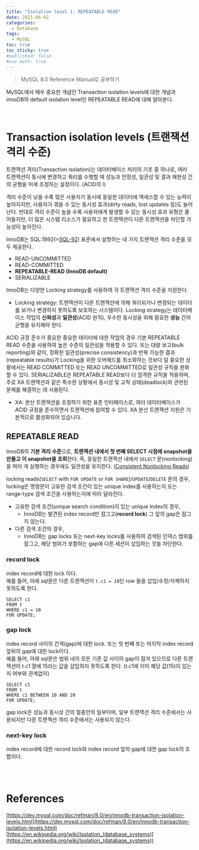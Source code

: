 ```yaml
---
title: "Isolation level 1: REPEATABLE READ"
date: 2021-06-02
categories:
  - Database
tags:
  - MySQL
toc: true
toc_sticky: true
#published: false
#use_math: true
---
```

> MySQL 8.0 Reference Manual로 공부하기

MySQL에서 매우 중요한 개념인 Transaction isolation levels에 대한 개념과 
innoDB의 default isolation level인 REPEATABLE READ에 대해 알아본다.

<br>

# Transaction isolation levels (트랜잭션 격리 수준)

트랜잭션 격리(Transaction isolation)는 데이터베이스 처리의 기초 중 하나로,
여러 트랜잭션이 동시에 변경하고 쿼리를 수행할 때 성능과 안정성, 일관성 및 결과 재현성 간의 균형을 미세 조정하는 설정이다. (ACID의 I)

격리 수준이 낮을 수록 많은 사용자가 동시에 동일한 데이터에 액세스할 수 있는 능력이 높아지지만,
사용자가 겪을 수 있는 동시성 효과(dirty reads, lost updates 등)도 늘어난다.
반대로 격리 수준이 높을 수록 사용자에게 발생할 수 있는 동시성 효과 유형은 줄어들지만, 
더 많은 시스템 리소스가 필요하고 한 트랜잭션이 다른 트랜잭션을 차단할 가능성이 높아진다.

InnoDB는 SQL:1992(=[SQL-92](https://en.wikipedia.org/wiki/SQL-92)) 표준에서 설명하는 네 가지 트랜잭션 격리 수준을 모두 제공한다.
- READ-UNCOMMITTED
- READ-COMMITTED
- **REPEATABLE-READ (InnoDB default)**
- SERIALIZABLE

InnoDB는 다양한 Locking strategy를 사용하여 각 트랜잭션 격리 수준을 지원한다.
- Locking strategy: 트랜잭션이 다른 트랜잭션에 의해 쿼리되거나 변경되는 데이터를 보거나 변경하지 못하도록 보호하는 시스템이다.
  Locking strategy는 데이터베이스 작업의 **신뢰성**과 **일관성**(ACID 원칙), 우수한 동시성을 위해 필요한 **성능** 간의 균형을 유지해야 한다.

ACID 규정 준수가 중요한 중요한 데이터에 대한 작업의 경우 기본 REPEATABLE READ 수준을 사용하여 높은 수준의 일관성을 적용할 수 있다.
또는 대량 보고(bulk reporting)와 같이, 정확한 일관성(precise consistency)과 반복 가능한 결과(repeatable results)가
Locking을 위한 오버헤드를 최소화하는 것보다 덜 중요한 상황에서는 READ COMMITTED 또는 READ UNCOMMITTED로 일관성 규칙을 완화할 수 있다.
SERIALIZABLE은 REPEATABLE READ보다 더 엄격한 규칙을 적용하며, 주로 XA 트랜잭션과 같은 특수한 상황에서 동시성 및 교착 상태(deadlock)와 관련된 문제를 해결하는 데 사용된다.
- XA: 분산 트랜잭션을 조정하기 위한 표준 인터페이스로, 여러 데이터베이스가 ACID 규정을 준수하면서 트랜잭션에 참여할 수 있다.
  XA 분산 트랜잭션 지원은 기본적으로 활성화되어 있습니다.

## REPEATABLE READ
InnoDB의 **기본 격리 수준**으로, **트랜잭션 내에서 첫 번째 SELECT 시점에 snapshot을 만들고 이 snapshot을 조회**한다.
즉, 동일한 트랜잭션 내에서 `SELECT` 문(nonlocking)을 여러 개 실행하는 경우에도 일관성을 유지한다. ([Consistent Nonlocking Reads](https://dev.mysql.com/doc/refman/8.0/en/innodb-consistent-read.html)) 

locking reads(`SELECT` with `FOR UPDATE` or `FOR SHARE`)/`UPDATE`/`DELETE` 문의 경우,
locking은 명령문이 고유한 검색 조건이 있는 unique index를 사용하는지 또는 range-type 검색 조건을 사용하는지에 따라 달라진다.
- 고유한 검색 조건(unique search condition)이 있는 unique index의 경우,
  - InnoDB는 발견된 index record만 잠그고(**record lock**) 그 앞의 gap은 잠그지 않는다.
- 다른 검색 조건의 경우, 
  - InnoDB는 gap locks 또는 next-key locks를 사용하여 검색된 인덱스 범위를 잠그고, 해당 범위가 포함하는 gap에 다른 세션이 삽입하는 것을 차단한다.

### record lock
index record에 대한 lock 이다.  
예를 들어, 아래 sql문은 다른 트랜잭션이 `t.c1 = 10`인 row 들을 삽입/수정/삭제하지 못하도록 한다.
```
SELECT c1 
FROM t 
WHERE c1 = 10 
FOR UPDATE;
```

### gap lock
index record 사이의 간격(gap)에 대한 lock.
또는 첫 번째 또는 마지막 index record 앞뒤의 gap에 대한 lock이다.  
예를 들어, 아래 sql문은 범위 내의 모든 기존 값 사이의 gap이 잠겨 있으므로 
다른 트랜잭션이 t.c1 열에 15라는 값을 삽입하지 못하도록 한다. (t.c1에 이미 해당 값(15)이 있는지 여부와 관계없이)
```
SELECT c1 
FROM t 
WHERE c1 BETWEEN 10 AND 20 
FOR UPDATE;
```

gap lock은 성능과 동시성 간의 절충안의 일부이며, 
일부 트랜잭션 격리 수준에서는 사용되지만 다른 트랜잭션 격리 수준에서는 사용되지 않는다.

### next-key lock
index record에 대한 record lock와 index record 앞의 gap에 대한 gap lock의 조합이다.

<br>
<br>

# References

[https://dev.mysql.com/doc/refman/8.0/en/innodb-transaction-isolation-levels.html](https://dev.mysql.com/doc/refman/8.0/en/innodb-transaction-isolation-levels.html)
[https://en.wikipedia.org/wiki/Isolation_(database_systems)](https://en.wikipedia.org/wiki/Isolation_(database_systems))